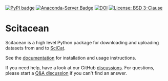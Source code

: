 [![PyPI badge](https://img.shields.io/pypi/v/scitacean.svg?style=flat-square&color=green)](https://pypi.python.org/pypi/scitacean)
[![Anaconda-Server Badge](https://img.shields.io/conda/vn/conda-forge/scitacean?style=flat-square&color=green)](https://anaconda.org/conda-forge/scitacean)
[![DOI](https://zenodo.org/badge/DOI/10.5281/zenodo.7554718.svg)](https://doi.org/10.5281/zenodo.7554718)
[![License: BSD 3-Clause](https://img.shields.io/github/license/SciCatProject/scitacean?style=flat-square&color=yellowgreen)](LICENSE)

# Scitacean

Scitacean is a high level Python package for downloading and uploading datasets from and to [SciCat](https://scicatproject.github.io/).

See the [documentation](https://scicatproject.github.io/scitacean/) for installation and usage instructions.

If you need help, have a look at our GitHub [discussions](https://github.com/SciCatProject/scitacean/discussions).
For questions, please start a [Q&A discussion](https://github.com/SciCatProject/scitacean/discussions/categories/q-a) if you can't find an answer.
